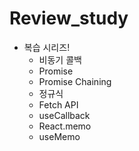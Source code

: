 # Review_study

- 복습 시리즈!
  - 비동기 콜백
  - Promise
  - Promise Chaining
  - 정규식
  - Fetch API
  - useCallback
  - React.memo
  - useMemo
